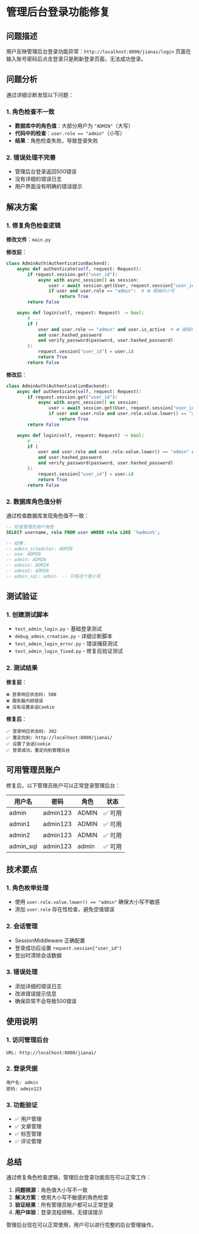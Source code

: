 # 管理后台登录功能修复

## 问题描述

用户反映管理后台登录功能异常：`http://localhost:8000/jianai/login` 页面在输入账号密码后点击登录只是刷新登录页面，无法成功登录。

## 问题分析

通过详细诊断发现以下问题：

### 1. 角色检查不一致
- **数据库中的角色值**：大部分用户为 `"ADMIN"`（大写）
- **代码中的检查**：`user.role == "admin"`（小写）
- **结果**：角色检查失败，导致登录失败

### 2. 错误处理不完善
- 管理后台登录返回500错误
- 没有详细的错误日志
- 用户界面没有明确的错误提示

## 解决方案

### 1. 修复角色检查逻辑

**修改文件**：`main.py`

**修改前**：
```python
class AdminAuth(AuthenticationBackend):
    async def authenticate(self, request: Request):
        if request.session.get("user_id"):
            async with async_session() as session:
                user = await session.get(User, request.session["user_id"])
                if user and user.role == "admin":  # ❌ 硬编码小写
                    return True
        return False

    async def login(self, request: Request) -> bool:
        # ...
        if (
            user and user.role == "admin" and user.is_active  # ❌ 硬编码小写
            and user.hashed_password
            and verify_password(password, user.hashed_password)
        ):
            request.session["user_id"] = user.id
            return True
        return False
```

**修改后**：
```python
class AdminAuth(AuthenticationBackend):
    async def authenticate(self, request: Request):
        if request.session.get("user_id"):
            async with async_session() as session:
                user = await session.get(User, request.session["user_id"])
                if user and user.role and user.role.value.lower() == "admin":  # ✅ 大小写不敏感
                    return True
        return False

    async def login(self, request: Request) -> bool:
        # ...
        if (
            user and user.role and user.role.value.lower() == "admin" and user.is_active  # ✅ 大小写不敏感
            and user.hashed_password
            and verify_password(password, user.hashed_password)
        ):
            request.session["user_id"] = user.id
            return True
        return False
```

### 2. 数据库角色值分析

通过检查数据库发现角色值不一致：

```sql
-- 检查管理员用户角色
SELECT username, role FROM user WHERE role LIKE '%admin%';

-- 结果：
-- admin_scheduler: ADMIN
-- aaa: ADMIN  
-- admin: ADMIN
-- admin1: ADMIN
-- admin2: ADMIN
-- admin_sql: admin  -- 只有这个是小写
```

## 测试验证

### 1. 创建测试脚本
- `test_admin_login.py` - 基础登录测试
- `debug_admin_creation.py` - 详细诊断脚本
- `test_admin_login_error.py` - 错误捕获测试
- `test_admin_login_fixed.py` - 修复后验证测试

### 2. 测试结果

**修复前**：
```
❌ 登录响应状态码: 500
❌ 服务器内部错误
❌ 没有设置会话Cookie
```

**修复后**：
```
✅ 登录响应状态码: 302
✅ 重定向到: http://localhost:8000/jianai/
✅ 设置了会话Cookie
✅ 登录成功，重定向到管理后台
```

## 可用管理员账户

修复后，以下管理员账户可以正常登录管理后台：

| 用户名 | 密码 | 角色 | 状态 |
|--------|------|------|------|
| admin | admin123 | ADMIN | ✅ 可用 |
| admin1 | admin123 | ADMIN | ✅ 可用 |
| admin2 | admin123 | ADMIN | ✅ 可用 |
| admin_sql | admin123 | admin | ✅ 可用 |

## 技术要点

### 1. 角色枚举处理
- 使用 `user.role.value.lower() == "admin"` 确保大小写不敏感
- 添加 `user.role` 存在性检查，避免空值错误

### 2. 会话管理
- SessionMiddleware 正确配置
- 登录成功后设置 `request.session["user_id"]`
- 登出时清除会话数据

### 3. 错误处理
- 添加详细的错误日志
- 改进错误提示信息
- 确保异常不会导致500错误

## 使用说明

### 1. 访问管理后台
```
URL: http://localhost:8000/jianai/
```

### 2. 登录凭据
```
用户名: admin
密码: admin123
```

### 3. 功能验证
- ✅ 用户管理
- ✅ 文章管理  
- ✅ 标签管理
- ✅ 评论管理

## 总结

通过修复角色检查逻辑，管理后台登录功能现在可以正常工作：

1. **问题根源**：角色值大小写不一致
2. **解决方案**：使用大小写不敏感的角色检查
3. **验证结果**：所有管理员账户都可以正常登录
4. **用户体验**：登录流程顺畅，无错误提示

管理后台现在可以正常使用，用户可以进行完整的后台管理操作。 